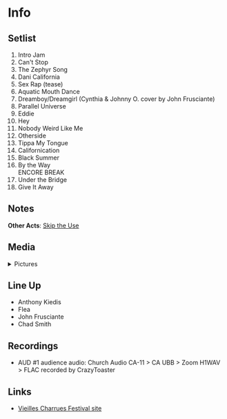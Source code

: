 # Info

## Setlist

1. Intro Jam
2. Can't Stop
3. The Zephyr Song
4. Dani California
5. Sex Rap (tease)
6. Aquatic Mouth Dance
7. Dreamboy/Dreamgirl (Cynthia & Johnny O. cover by John Frusciante)
8. Parallel Universe
9. Eddie
10. Hey
11. Nobody Weird Like Me
12. Otherside
13. Tippa My Tongue
14. Californication
15. Black Summer
16. By the Way
<br>ENCORE BREAK
17. Under the Bridge
18. Give It Away

## Notes

**Other Acts**: [Skip the Use](https://skiptheuse.fr)


## Media

<details>
  <summary>Pictures</summary>
  <img alt="Setlist" title="Setlist" src="20230717.jpg" height="200" />
  <img alt="Flyer" title="Flyer" src="20230717-flyer.jpg" height="200" />
</details>

## Line Up

* Anthony Kiedis
* Flea
* John Frusciante
* Chad Smith

## Recordings

* AUD #1 audience audio: Church Audio CA-11 > CA UBB > Zoom H1WAV > FLAC recorded by CrazyToaster

## Links

* [Vieilles Charrues Festival site](https://www.vieillescharrues.asso.fr)
